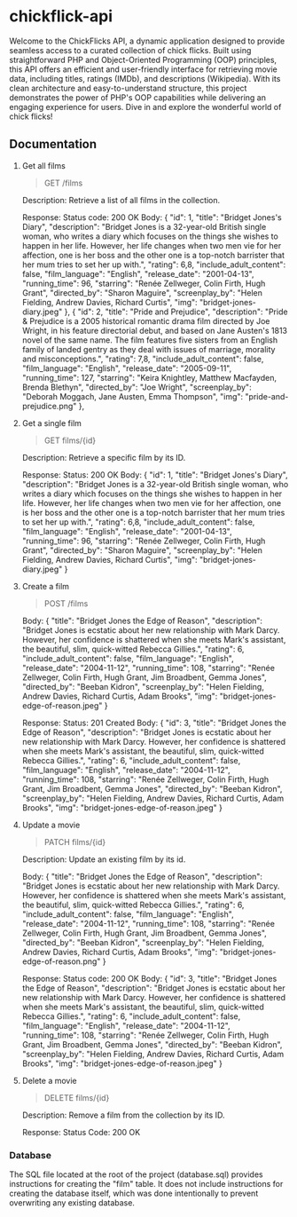 # chickflick-api

Welcome to the ChickFlicks API, a dynamic application designed to provide seamless access to a curated collection of chick flicks. Built using straightforward PHP and Object-Oriented Programming (OOP) principles, this API offers an efficient and user-friendly interface for retrieving movie data, including titles, ratings (IMDb), and descriptions (Wikipedia). With its clean architecture and easy-to-understand structure, this project demonstrates the power of PHP's OOP capabilities while delivering an engaging experience for users. Dive in and explore the wonderful world of chick flicks!  

## Documentation

1. Get all films

    > GET /films

    Description:
    Retrieve a list of all films in the collection.

    Response:
    Status code: 200 OK
    Body:
        {
            "id": 1,
            "title": "Bridget Jones's Diary",
            "description": "Bridget Jones is a 32-year-old British single woman, who writes a diary which focuses on the things she wishes to happen in her life. However, her life changes when two men vie for her affection, one is her boss and the other one is a top-notch barrister that her mum tries to set her up with.",
            "rating": 6,8,
            "include_adult_content": false,
            "film_language": "English",
            "release_date": "2001-04-13",
            "running_time": 96,
            "starring": "Renée Zellweger, Colin Firth, Hugh Grant",
            "directed_by": "Sharon Maguire",
            "screenplay_by": "Helen Fielding, Andrew Davies, Richard Curtis",
            "img": "bridget-jones-diary.jpeg"
        },
        {
            "id": 2,
            "title": "Pride and Prejudice",
            "description": "Pride & Prejudice is a 2005 historical romantic drama film directed by Joe Wright, in his feature directorial debut, and based on Jane Austen's 1813 novel of the same name. The film features five sisters from an English family of landed gentry as they deal with issues of marriage, morality and misconceptions.",
            "rating": 7,8,
            "include_adult_content": false,
            "film_language": "English",
            "release_date": "2005-09-11",
            "running_time": 127,
            "starring": "Keira Knightley, Matthew Macfayden, Brenda Blethyn",
            "directed_by": "Joe Wright",
            "screenplay_by": "Deborah Moggach, Jane Austen, Emma Thompson",
            "img": "pride-and-prejudice.png"
        },

2. Get a single film

    > GET films/{id}

    Description:
    Retrieve a specific film by its ID.

    Response:
    Status: 200 OK
    Body:
        {
            "id": 1,
            "title": "Bridget Jones's Diary",
            "description": "Bridget Jones is a 32-year-old British single woman, who writes a diary which focuses on the things she wishes to happen in her life. However, her life changes when two men vie for her affection, one is her boss and the other one is a top-notch barrister that her mum tries to set her up with.",
            "rating": 6,8,
            "include_adult_content": false,
            "film_language": "English",
            "release_date": "2001-04-13",
            "running_time": 96,
            "starring": "Renée Zellweger, Colin Firth, Hugh Grant",
            "directed_by": "Sharon Maguire",
            "screenplay_by": "Helen Fielding, Andrew Davies, Richard Curtis",
            "img": "bridget-jones-diary.jpeg"
        }

3. Create a film

    > POST /films

    Body:
        {
            "title": "Bridget Jones the Edge of Reason",
            "description": "Bridget Jones is ecstatic about her new relationship with Mark Darcy. However, her confidence is shattered when she meets Mark's assistant, the beautiful, slim, quick-witted Rebecca Gillies.",
            "rating": 6,
            "include_adult_content": false,
            "film_language": "English",
            "release_date": "2004-11-12",
            "running_time": 108,
            "starring": "Renée Zellweger, Colin Firth, Hugh Grant, Jim Broadbent, Gemma Jones",
            "directed_by": "Beeban Kidron",
            "screenplay_by": "Helen Fielding, Andrew Davies, Richard Curtis, Adam Brooks",
            "img": "bridget-jones-edge-of-reason.jpeg"
        }

    Response:
    Status: 201 Created
    Body:
        {
            "id": 3,
            "title": "Bridget Jones the Edge of Reason",
            "description": "Bridget Jones is ecstatic about her new relationship with Mark Darcy. However, her confidence is shattered when she meets Mark's assistant, the beautiful, slim, quick-witted Rebecca Gillies.",
            "rating": 6,
            "include_adult_content": false,
            "film_language": "English",
            "release_date": "2004-11-12",
            "running_time": 108,
            "starring": "Renée Zellweger, Colin Firth, Hugh Grant, Jim Broadbent, Gemma Jones",
            "directed_by": "Beeban Kidron",
            "screenplay_by": "Helen Fielding, Andrew Davies, Richard Curtis, Adam Brooks",
            "img": "bridget-jones-edge-of-reason.jpeg"
        }

4. Update a movie

    > PATCH films/{id}

    Description:
    Update an existing film by its id.

    Body:
        {
            "title": "Bridget Jones the Edge of Reason",
            "description": "Bridget Jones is ecstatic about her new relationship with Mark Darcy. However, her confidence is shattered when she meets Mark's assistant, the beautiful, slim, quick-witted Rebecca Gillies.",
            "rating": 6,
            "include_adult_content": false,
            "film_language": "English",
            "release_date": "2004-11-12",
            "running_time": 108,
            "starring": "Renée Zellweger, Colin Firth, Hugh Grant, Jim Broadbent, Gemma Jones",
            "directed_by": "Beeban Kidron",
            "screenplay_by": "Helen Fielding, Andrew Davies, Richard Curtis, Adam Brooks",
            "img": "bridget-jones-edge-of-reason.png"
        }

    Response:
    Status code: 200 OK
    Body:
        {
            "id": 3,
            "title": "Bridget Jones the Edge of Reason",
            "description": "Bridget Jones is ecstatic about her new relationship with Mark Darcy. However, her confidence is shattered when she meets Mark's assistant, the beautiful, slim, quick-witted Rebecca Gillies.",
            "rating": 6,
            "include_adult_content": false,
            "film_language": "English",
            "release_date": "2004-11-12",
            "running_time": 108,
            "starring": "Renée Zellweger, Colin Firth, Hugh Grant, Jim Broadbent, Gemma Jones",
            "directed_by": "Beeban Kidron",
            "screenplay_by": "Helen Fielding, Andrew Davies, Richard Curtis, Adam Brooks",
            "img": "bridget-jones-edge-of-reason.jpeg"
        }

5. Delete a movie

    > DELETE films/{id}

    Description:
    Remove a film from the collection by its ID.

    Response:
    Status Code: 200 OK

### Database

The SQL file located at the root of the project (database.sql) provides instructions for creating the "film" table. 
It does not include instructions for creating the database itself, which was done intentionally to prevent overwriting any existing database.
